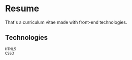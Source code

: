 # Resume

That's a curriculum vitae made with front-end technologies.

## Technologies
```
HTML5
CSS3
```
